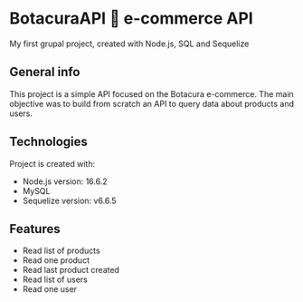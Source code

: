 # BotacuraAPI :mount_fuji: e-commerce API

My first grupal project, created with Node.js, SQL and Sequelize

## General info
This project is a simple API focused on the Botacura e-commerce. The main objective
was to build from scratch an API to query data about products and users.
	
## Technologies
Project is created with:
* Node.js version: 16.6.2
* MySQL
* Sequelize version: v6.6.5

## Features
- Read list of products
- Read one product
- Read last product created
- Read list of users
- Read one user

